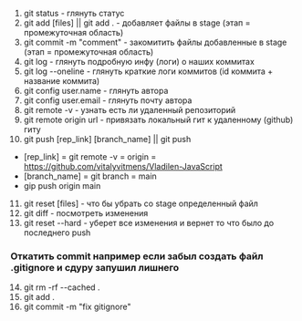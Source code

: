 1. git status - глянуть статус
2. git add [files] || git add . - добавляет файлы в stage (этап = промежуточная область)
3. git commit -m "comment" - закомитить файлы добавленные в stage (этап = промежуточная область)
4. git log - глянуть подробную инфу (логи) о наших коммитах
5. git log --oneline - глянуть краткие логи коммитов (id коммита + название коммита)
6. git config user.name - глянуть автора
7. git config user.email - глянуть почту автора
8. git remote -v - узнать есть ли удаленный репозиторий
9. git remote origin url - привязать локальный гит к удаленному (github) гиту
10. git push [rep_link] [branch_name] || git push
- [rep_link] = git remote -v = origin = https://github.com/vitalyvitmens/Vladilen-JavaScript
- [branch_name] = git branch = main
- gip push origin main
11. git reset [files] - что бы убрать со stage определенный файл 
12. git diff - посмотреть изменения
13. git reset --hard - уберет все изменения и вернет то что было до последнего push
### Откатить commit например если забыл создать файл .gitignore и сдуру запушил лишнего
14. git rm -rf --cached .
15. git add .
16. git commit -m "fix gitignore"
